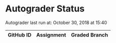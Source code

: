 # Autograder Status
Autograder last run at: October 30, 2018 at 15:40

| GitHub ID | Assignment | Graded Branch |
|-----------|------------|---------------|
